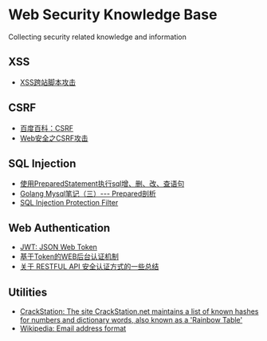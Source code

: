 # Web Security Knowledge Base
Collecting security related knowledge and information

## XSS
* [XSS跨站脚本攻击][1]

## CSRF
* [百度百科：CSRF][2]
* [Web安全之CSRF攻击][3]

## SQL Injection
* [使用PreparedStatement执行sql增、删、改、查语句][5]
* [Golang Mysql笔记（三）--- Prepared剖析][6]
* [SQL Injection Protection Filter][7]

## Web Authentication
* [JWT: JSON Web Token][9]
* [基于Token的WEB后台认证机制][10]
* [关于 RESTFUL API 安全认证方式的一些总结][11]

## Utilities
* [CrackStation: The site CrackStation.net maintains a list of known hashes for numbers and dictionary words, also known as a 'Rainbow Table'][4]
* [Wikipedia: Email address format][8]

[1]: https://www.cnblogs.com/phpstudy2015-6/p/6767032.html
[2]: https://baike.baidu.com/item/CSRF/2735433?fr=aladdin
[3]: https://www.cnblogs.com/lovesong/p/5233195.html
[4]: https://crackstation.net/
[5]: https://www.jianshu.com/p/84bcb6e1632b
[6]: https://www.jianshu.com/p/ee0d2e7bef54
[7]: https://techcommunity.softwareag.com/pwiki/-/wiki/Main/SQL+Injection+Protection+Filter/pop_up
[8]: https://en.wikipedia.org/wiki/Email_address
[9]: https://jwt.io/
[10]: https://blog.csdn.net/u011537073/article/details/52177204
[11]: https://www.cnblogs.com/Irving/p/4964489.html
